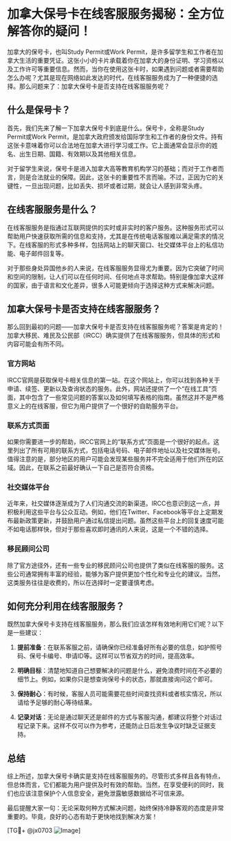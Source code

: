 # 加拿大保号卡在线客服服务揭秘：全方位解答你的疑问！

加拿大的保号卡，也叫Study Permit或Work Permit，是许多留学生和工作者在加拿大生活的重要凭证。这张小小的卡片承载着你在加拿大的身份证明、学习资格以及工作许可等重要信息。然而，当你在使用这张卡时，如果遇到问题或者需要帮助怎么办呢？尤其是现在网络如此发达的时代，在线客服服务成为了一种便捷的选择。那么问题来了：加拿大保号卡是否支持在线客服服务呢？

## 什么是保号卡？

首先，我们先来了解一下加拿大保号卡到底是什么。保号卡，全称是Study Permit或Work Permit，是加拿大政府颁发给国际学生和工作者的身份文件。持有这张卡意味着你可以合法地在加拿大进行学习或工作。它上面通常会显示你的姓名、出生日期、国籍、有效期以及其他相关信息。

对于留学生来说，保号卡是进入加拿大高等教育机构学习的基础；而对于工作者而言，则是合法就业的保障。因此，这张卡的重要性不言而喻。不过，正因为它的关键性，一旦出现问题，比如丢失、损坏或者过期，就会让人感到非常头疼。

## 在线客服服务是什么？

在线客服服务是指通过互联网提供的实时或非实时的客户服务。这种服务形式可以帮助用户快速获取所需的信息和支持，尤其是在传统电话客服难以满足需求的情况下。在线客服的形式多种多样，包括网站上的聊天窗口、社交媒体平台上的私信功能、电子邮件回复等。

对于那些身处异国他乡的人来说，在线客服服务显得尤为重要。因为它突破了时间和空间的限制，让人们可以在任何时间、任何地点寻求帮助。特别是像加拿大这样的国家，由于语言和文化差异，很多人可能更倾向于选择这种方式来解决问题。

## 加拿大保号卡是否支持在线客服服务？

那么回到最初的问题——加拿大保号卡是否支持在线客服服务呢？答案是肯定的！加拿大移民、难民及公民部（IRCC）确实提供了在线客服服务，但具体的形式和内容可能会有所不同。

### 官方网站

IRCC官网是获取保号卡相关信息的第一站。在这个网站上，你可以找到各种关于申请、续签、更新以及查询状态的服务。此外，网站还提供了一个“在线工具”页面，其中包含了一些常见问题的答案以及如何填写表格的指南。虽然这并不是严格意义上的在线客服，但它为用户提供了一个很好的自助服务平台。

### 联系方式页面

如果你需要进一步的帮助，IRCC官网上的“联系方式”页面是一个很好的起点。这里列出了所有可用的联系方式，包括电话号码、电子邮件地址以及社交媒体账号。值得注意的是，部分地区的用户可能会发现某些服务并不完全适用于他们所在的区域。因此，在联系之前最好确认一下自己是否符合资格。

### 社交媒体平台

近年来，社交媒体逐渐成为了人们沟通交流的新渠道。IRCC也意识到这一点，并积极利用这些平台与公众互动。例如，他们在Twitter、Facebook等平台上定期发布最新政策更新，并鼓励用户通过私信提出问题。虽然这些平台上的回复速度可能不如电话那样快，但对于那些喜欢即时通讯的人来说，这是一个不错的选择。

### 移民顾问公司

除了官方途径外，还有一些专业的移民顾问公司也提供了类似在线客服的服务。这些公司通常拥有丰富的经验，能够为客户提供更加个性化和专业化的建议。当然，这类服务往往是收费的，所以在选择时一定要谨慎考虑。

## 如何充分利用在线客服服务？

既然加拿大保号卡支持在线客服服务，那么我们应该怎样有效地利用它们呢？以下是一些建议：

1. **提前准备**：在联系客服之前，请确保你已经准备好所有必要的信息，如护照号码、保号卡编号、申请ID等。这样可以节省双方的时间，提高效率。
   
2. **明确目标**：清楚地知道自己想要解决的问题是什么，避免浪费时间在不必要的细节上。例如，如果你只是想查询保号卡的状态，那就直接询问这个即可。

3. **保持耐心**：有时候，客服人员可能需要花些时间查找资料或者核实情况，所以请给予足够的耐心等待结果。

4. **记录对话**：无论是通过聊天还是邮件的方式与客服沟通，都建议将整个对话过程记录下来。这样不仅可以作为参考，还能防止日后发生争议时缺乏证据支持。

## 总结

综上所述，加拿大保号卡确实是支持在线客服服务的。尽管形式多样且各有特点，但总体而言，它们都能为用户提供及时有效的帮助。当然，在享受便利的同时，我们也应该注意保护个人信息安全，避免泄露敏感数据给不可信来源。

最后提醒大家一句：无论采取何种方式解决问题，始终保持冷静客观的态度是非常重要的。毕竟，良好的心态有助于更快地找到解决方案！

[TG💪+ @jx0703 ![Image](https://github.com/user-attachments/assets/dbca1d08-cadb-493c-b0ec-ad6f7a83f270)]